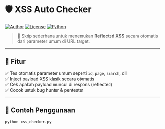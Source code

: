 # 🛡️ XSS Auto Checker

[![Author](https://img.shields.io/badge/made%20by-himurasan9-blue)](https://github.com/himurasan9)
[![License](https://img.shields.io/badge/license-MIT-green)](LICENSE)
[![Python](https://img.shields.io/badge/python-3.x-yellow)](https://www.python.org/)

> 🔎 Skrip sederhana untuk menemukan **Reflected XSS** secara otomatis dari parameter umum di URL target.

---

## 🚀 Fitur

✅ Tes otomatis parameter umum seperti `id`, `page`, `search`, dll  
✅ Inject payload XSS klasik secara otomatis  
✅ Cek apakah payload muncul di respons (reflected)  
✅ Cocok untuk bug hunter & pentester

---

## 🧪 Contoh Penggunaan

```bash
python xss_checker.py
